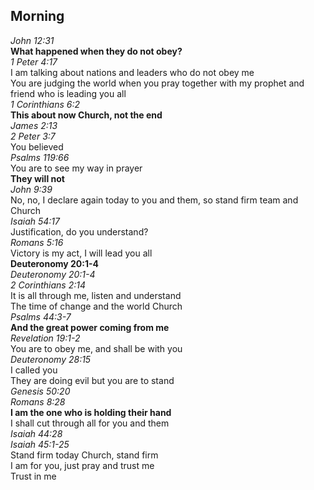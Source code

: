 ## Morning

_John 12:31_  
**What happened when they do not obey?**  
_1 Peter 4:17_  
I am talking about nations and leaders who do not obey me  
You are judging the world when you pray together with my prophet and friend who is leading you all  
_1 Corinthians 6:2_  
**This about now Church, not the end**  
_James 2:13_  
_2 Peter 3:7_  
You believed  
_Psalms 119:66_  
You are to see my way in prayer  
**They will not**  
_John 9:39_  
No, no, I declare again today to you and them, so stand firm team and Church  
_Isaiah 54:17_  
Justification, do you understand?  
_Romans 5:16_  
Victory is my act, I will lead you all  
**Deuteronomy 20:1-4**  
_Deuteronomy 20:1-4_  
_2 Corinthians 2:14_  
It is all through me, listen and understand  
The time of change and the world Church  
_Psalms 44:3-7_  
**And the great power coming from me**  
_Revelation 19:1-2_  
You are to obey me, and shall be with you  
_Deuteronomy 28:15_  
I called you  
They are doing evil but you are to stand  
_Genesis 50:20_  
_Romans 8:28_  
**I am the one who is holding their hand**  
I shall cut through all for you and them  
_Isaiah 44:28_  
_Isaiah 45:1-25_  
Stand firm today Church, stand firm  
I am for you, just pray and trust me  
Trust in me  
